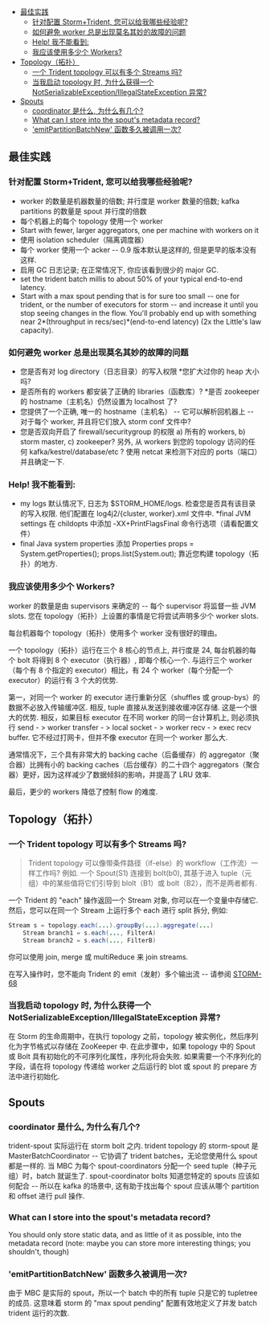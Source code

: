 
<!-- TOC -->

- [最佳实践](#最佳实践)
    - [针对配置 Storm+Trident, 您可以给我哪些经验呢?](#针对配置-stormtrident-您可以给我哪些经验呢)
    - [如何避免 worker 总是出现莫名其妙的故障的问题](#如何避免-worker-总是出现莫名其妙的故障的问题)
    - [Help! 我不能看到:](#help-我不能看到)
    - [我应该使用多少个 Workers?](#我应该使用多少个-workers)
- [Topology（拓扑）](#topology拓扑)
    - [一个 Trident topology 可以有多个 Streams 吗?](#一个-trident-topology-可以有多个-streams-吗)
    - [当我启动 topology 时, 为什么获得一个 NotSerializableException/IllegalStateException 异常?](#当我启动-topology-时-为什么获得一个-notserializableexceptionillegalstateexception-异常)
- [Spouts](#spouts)
    - [coordinator 是什么, 为什么有几个?](#coordinator-是什么-为什么有几个)
    - [What can I store into the spout's metadata record?](#what-can-i-store-into-the-spouts-metadata-record)
    - ['emitPartitionBatchNew' 函数多久被调用一次?](#emitpartitionbatchnew-函数多久被调用一次)

<!-- /TOC -->
## 最佳实践
### 针对配置 Storm+Trident, 您可以给我哪些经验呢?
* worker 的数量是机器数量的倍数; 并行度是 worker 数量的倍数; kafka partitions 的数量是 spout 并行度的倍数
* 每个机器上的每个 topology 使用一个 worker
* Start with fewer, larger aggregators, one per machine with workers on it
* 使用 isolation scheduler（隔离调度器）
* 每个 worker 使用一个 acker -- 0.9 版本默认是这样的, 但是更早的版本没有这样.
* 启用 GC 日志记录; 在正常情况下, 你应该看到很少的 major GC.
* set the trident batch millis to about 50% of your typical end-to-end latency.
* Start with a max spout pending that is for sure too small -- one for trident, or the number of executors for storm -- and increase it until you stop seeing changes in the flow. You'll probably end up with something near 2*(throughput in recs/sec)*(end-to-end latency) (2x the Little's law capacity).

### 如何避免 worker 总是出现莫名其妙的故障的问题
* 您是否有对 log directory（日志目录）的写入权限
*您扩大过你的 heap 大小吗?
* 是否所有的 workers 都安装了正确的 libraries（函数库）?
*是否 zookeeper 的 hostname（主机名）仍然设置为 localhost 了?
* 您提供了一个正确, 唯一的 hostname（主机名） -- 它可以解析回机器上 -- 对于每个 worker, 并且将它们放入 storm conf 文件中?
* 您是否双向开启了 firewall/securitygroup 的权限 a) 所有的 workers, b) storm master, c) zookeeper? 另外, 从 workers 到您的 topology 访问的任何 kafka/kestrel/database/etc ? 使用 netcat 来检测下对应的 ports（端口）并且确定一下.

### Help! 我不能看到:
* my logs 默认情况下, 日志为 $STORM_HOME/logs. 检查您是否具有该目录的写入权限. 他们配置在 log4j2/{cluster, worker}.xml 文件中.
*final JVM settings 在 childopts 中添加 -XX+PrintFlagsFinal 命令行选项（请看配置文件）
* final Java system properties 添加 Properties props = System.getProperties(); props.list(System.out); 靠近您构建 topology（拓扑）的地方.

### 我应该使用多少个 Workers?
worker 的数量是由 supervisors 来确定的 -- 每个 supervisor 将监督一些 JVM slots. 您在 topology（拓扑）上设置的事情是它将尝试声明多少个 worker slots.

每台机器每个 topology（拓扑）使用多个 worker 没有很好的理由。

一个 topology（拓扑）运行在三个 8 核心的节点上, 并行度是 24, 每台机器的每个 bolt 将得到 8 个 executor（执行器）, 即每个核心一个. 与运行三个 worker（每个有 8 个指定的 executor）相比，有 24 个 worker（每个分配一个 executor）的运行有 3 个大的优势.

第一，对同一个 worker 的 executor 进行重新分区（shuffles 或 group-bys）的数据不必放入传输缓冲区. 相反, tuple 直接从发送到接收缓冲区存储. 这是一个很大的优势. 相反，如果目标 executor 在不同 worker 的同一台计算机上, 则必须执行 send - > worker transfer - > local socket - > worker recv - > exec recv buffer. 它不经过打网卡，但并不像 executor 在同一个 worker 那么大.

通常情况下，三个具有非常大的 backing cache（后备缓存）的 aggregator（聚合器）比拥有小的 backing caches（后台缓存）的二十四个 aggregators（聚合器）更好，因为这样减少了数据倾斜的影响，并提高了 LRU 效率.

最后，更少的 workers 降低了控制 flow 的难度.
## Topology（拓扑）
### 一个 Trident topology 可以有多个 Streams 吗?
> Trident topology 可以像带条件路径（if-else）的 workflow（工作流）一样工作吗? 例如. 一个 Spout(S1) 连接到 bolt(b0), 其基于进入 tuple（元组）中的某些值将它们引导到 blolt（B1）或 bolt（B2），而不是两者都有.

一个 Trident 的 "each" 操作返回一个 Stream 对象, 你可以在一个变量中存储它. 然后，您可以在同一个 Stream 上运行多个 each 进行 split 拆分, 例如:
```java
Stream s = topology.each(...).groupBy(...).aggregate(...) 
    Stream branch1 = s.each(..., FilterA) 
    Stream branch2 = s.each(..., FilterB) 
```

你可以使用 join, merge 或 multiReduce 来 join streams.

在写入操作时，您不能向 Trident 的 emit（发射）多个输出流 -- 请参阅 [STORM-68](https://issues.apache.org/jira/browse/STORM-68)

### 当我启动 topology 时, 为什么获得一个 NotSerializableException/IllegalStateException 异常?
在 Storm 的生命周期中，在执行 topology 之前，topology 被实例化，然后序列化为字节格式以存储在 ZooKeeper 中. 在此步骤中，如果 topology 中的 Spout 或 Bolt 具有初始化的不可序列化属性，序列化将会失败. 如果需要一个不序列化的字段，请在将 topology 传递给 worker 之后运行的 blot 或 spout 的 prepare 方法中进行初始化.

## Spouts
### coordinator 是什么, 为什么有几个?
trident-spout 实际运行在 storm bolt 之内. trident topology 的 storm-spout 是 MasterBatchCoordinator -- 它协调了 trident batches，无论您使用什么 spout 都是一样的. 当 MBC 为每个 spout-coordinators 分配一个 seed tuple（种子元组）时，batch 就诞生了. spout-coordinator bolts 知道您特定的 spouts 应该如何配合 -- 所以在 kafka 的场景中, 这有助于找出每个 spout 应该从哪个 partition 和 offset 进行 pull 操作.

### What can I store into the spout's metadata record?
You should only store static data, and as little of it as possible, into the metadata record (note: maybe you can store more interesting things; you shouldn't, though)

### 'emitPartitionBatchNew' 函数多久被调用一次?
由于 MBC 是实际的 spout，所以一个 batch 中的所有 tuple 只是它的 tupletree 的成员. 这意味着 storm 的 "max spout pending" 配置有效地定义了并发 batch trident 运行的次数.

